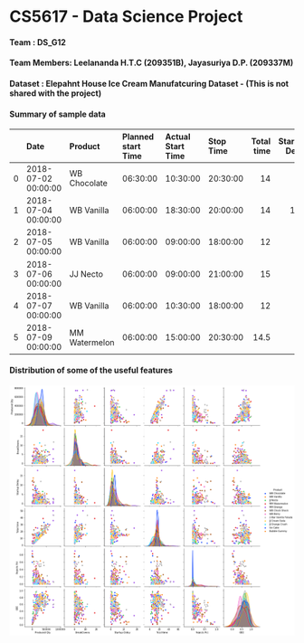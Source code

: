 # CS5617 - Data Science Project 

#### Team : DS_G12

#### Team Members: Leelananda H.T.C (209351B), Jayasuriya D.P. (209337M)

#### Dataset : Elepahnt House Ice Cream Manufatcuring Dataset - (This is not shared with the project)

#### Summary of sample data
|     | Date                | Product              | Planned start Time   | Actual Start Time   | Stop Time           |   Total time |   Startup Delay |   BreakDowns |   Eff Prod time |   Operating Speed |   Produced Qty |   Rejects Qty |   Mix Usage |   Mix Wastage |   Mix yield |       AR |        PR |       QR |       OEE |   Mix Per Stick |   Efficiency |   Planned Qty |
|----:|:--------------------|:---------------------|:---------------------|:--------------------|:--------------------|-------------:|----------------:|-------------:|----------------:|------------------:|---------------:|--------------:|------------:|--------------:|------------:|---------:|----------:|---------:|----------:|----------------:|-------------:|--------------:|
|   0 | 2018-07-02 00:00:00 | WB Chocolate         | 06:30:00             | 10:30:00            | 20:30:00            |     14       |       4         |    5.15      |        4.85     |             28880 |         182640 |    26426.7    |     7840    |      991      |    0.873597 | 0.346429 | 1.49675   | 0.873597 | 0.452976  |       0.0375    |    0.499675  |         nan   |
|   1 | 2018-07-04 00:00:00 | WB Vanilla           | 06:00:00             | 18:30:00            | 20:00:00            |     14       |      12.5       |    0         |        1.5      |             28880 |          29850 |     1083.33   |     1160    |       40.625  |    0.964978 | 0.107143 | 0.716049  | 0.964978 | 0.0740327 |       0.0375    |    0.0987103 |         nan   |
|   2 | 2018-07-05 00:00:00 | WB Vanilla           | 06:00:00             | 09:00:00            | 18:00:00            |     12       |       3         |    3.9       |        5.1      |             28880 |         187410 |    21656.7    |     7840    |      812.125  |    0.896413 | 0.425    | 1.42338   | 0.896413 | 0.542274  |       0.0375    |    0.595438  |         nan   |
|   3 | 2018-07-06 00:00:00 | JJ Necto             | 06:00:00             | 09:00:00            | 21:00:00            |     15       |       3         |    5.18      |        6.82     |             28880 |         226440 |    40226.7    |    16000    |     2413.6    |    0.84915  | 0.454667 | 1.35766   | 0.84915  | 0.524167  |       0.06      |    0.562595  |         nan   |
|   4 | 2018-07-07 00:00:00 | WB Vanilla           | 06:00:00             | 10:30:00            | 18:00:00            |     12       |       4.5       |    5.1       |        2.4      |             28880 |         173100 |    13566.7    |     7000    |      508.75   |    0.927321 | 0.2      | 2.70062   | 0.927321 | 0.500868  |       0.0375    |    0.605216  |         nan   |
|   5 | 2018-07-09 00:00:00 | MM Watermelon        | 06:00:00             | 15:00:00            | 20:30:00            |     14.5     |       9         |    0         |        5.5      |             28880 |          95050 |     4310      |     4968    |      215.5    |    0.956622 | 0.37931  | 0.627273  | 0.956622 | 0.22761   |       0.05      |    0.248302  |         nan   |

#### Distribution of some of the useful features

<img src="output/pair_plot.png" width="1000" >
